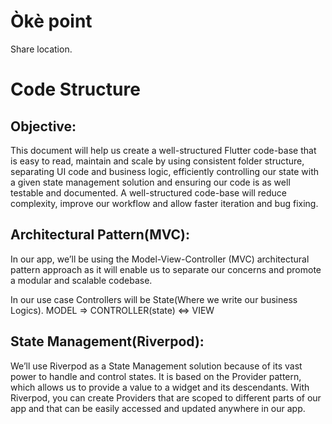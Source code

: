 # Òkè point
Share location.


# Code Structure
## Objective:
This document will help us create a well-structured Flutter code-base that is easy to read, maintain and scale by using consistent folder structure, separating UI code and business logic, efficiently controlling our state with a given state management solution and ensuring our code is as well testable and documented.
A well-structured code-base will reduce complexity, improve our workflow and allow faster iteration and bug fixing.

## Architectural Pattern(MVC):
In our app, we’ll be using the Model-View-Controller (MVC) architectural pattern approach as it will enable us to separate our concerns and promote a modular and scalable codebase.

In our use case Controllers will be State(Where we write our business Logics).
MODEL   =>  CONTROLLER(state)   <=> VIEW


## State Management(Riverpod):
We’ll use Riverpod as a State Management solution because of its vast power to handle and control states.
It is based on the Provider pattern, which allows us to provide a value to a widget and its descendants. With Riverpod, you can create Providers that are scoped to different parts of our app and that can be easily accessed and updated anywhere in our app.
